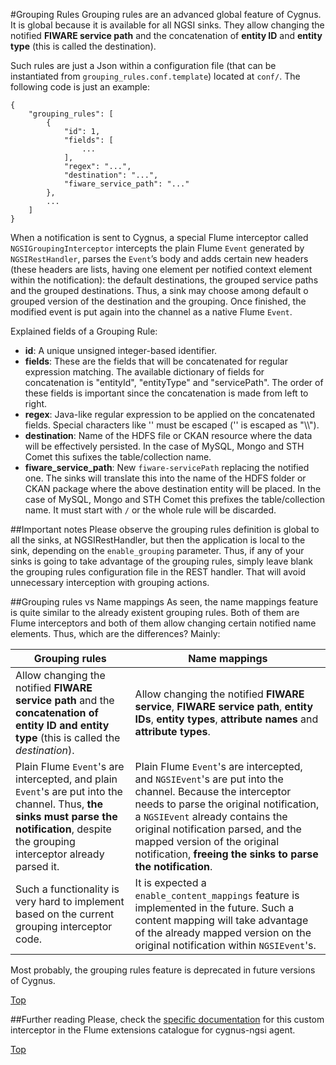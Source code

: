 #<a name="top"></a>Grouping Rules
Grouping rules are an advanced global feature of Cygnus. It is global because it is available for all NGSI sinks. They allow changing the notified <b>FIWARE service path</b> and the concatenation of <b>entity ID</b> and <b>entity type</b> (this is called the destination).

Such rules are just a Json within a configuration file (that can be instantiated from `grouping_rules.conf.template`) located at `conf/`. The following code is just an example:

```
{
    "grouping_rules": [
        {
            "id": 1,
            "fields": [
                ...
            ],
            "regex": "...",
            "destination": "...",
            "fiware_service_path": "..."
        },
        ...
    ]
}
```

When a notification is sent to Cygnus, a special Flume interceptor called `NGSIGroupingInterceptor` intercepts the plain Flume `Event` generated by `NGSIRestHandler`, parses the `Event`’s body and adds certain new headers (these headers are lists, having one element per notified context element within the notification): the default destinations, the grouped service paths and the grouped destinations. Thus, a sink may choose among default o grouped version of the destination and the grouping. Once finished, the modified event is put again into the channel as a native Flume `Event`.

Explained fields of a Grouping Rule:

* <b>id</b>: A unique unsigned integer-based identifier.
* <b>fields</b>: These are the fields that will be concatenated for regular expression matching. The available dictionary of fields for concatenation is "entityId", "entityType" and "servicePath". The order of these fields is important since the concatenation is made from left to right.
* <b>regex</b>: Java-like regular expression to be applied on the concatenated fields. Special characters like '\' must be escaped ('\' is escaped as "\\\\").
* <b>destination</b>: Name of the HDFS file or CKAN resource where the data will be effectively persisted. In the case of MySQL, Mongo and STH Comet this sufixes the table/collection name.
* <b>fiware\_service\_path</b>: New `fiware-servicePath` replacing the notified one. The sinks will translate this into the name of the HDFS folder or CKAN package where the above destination entity will be placed. In the case of MySQL, Mongo and STH Comet this prefixes the table/collection name. It must start with `/` or the whole rule will be discarded.

##Important notes
Please observe the grouping rules definition is global to all the sinks, at NGSIRestHandler, but then the application is local to the sink, depending on the `enable_grouping` parameter. Thus, if any of your sinks is going to take advantage of the grouping rules, simply leave blank the grouping rules configuration file in the REST handler. That will avoid unnecessary interception with grouping actions.

##Grouping rules vs Name mappings
As seen, the name mappings feature is quite similar to the already existent grouping rules. Both of them are Flume interceptors and both of them allow changing certain notified name elements. Thus, which are the differences? Mainly:

| Grouping rules | Name mappings |
|---|---|
|Allow changing the notified <b>FIWARE service path</b> and the <b>concatenation of entity ID and entity type</b> (this is called the <i>destination</i>). |Allow changing the notified <b>FIWARE service</b>, <b>FIWARE service path</b>, <b>entity IDs</b>, <b>entity types</b>, <b>attribute names</b> and <b>attribute types</b>.
|Plain Flume `Event`'s are intercepted, and plain `Event`'s are put into the channel. Thus, <b>the sinks must parse the notification</b>, despite the grouping interceptor already parsed it.|Plain Flume `Event`'s are intercepted, and `NGSIEvent`'s are put into the channel. Because the interceptor needs to parse the original notification, a `NGSIEvent` already contains the original notification parsed, and the mapped version of the original notification, <b>freeing the sinks to parse the notification</b>.
|Such a functionality is very hard to implement based on the current grouping interceptor code.|It is expected a `enable_content_mappings` feature is implemented in the future. Such a content mapping will take advantage of the already mapped version on the original notification within `NGSIEvent`'s.|

Most probably, the grouping rules feature is deprecated in future versions of Cygnus.

[Top](#top)

##Further reading
Please, check the [specific documentation](../flume_extensions_catalogue/ngsi_grouping_interceptor.md) for this custom interceptor in the Flume extensions catalogue for cygnus-ngsi agent.

[Top](#top)
